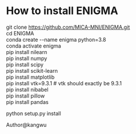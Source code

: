 # How to install ENIGMA

git clone https://github.com/MICA-MNI/ENIGMA.git  
cd ENIGMA  
conda create --name enigma python=3.8  
conda activate enigma  
pip install nilearn  
pip install numpy  
pip install scipy  
pip install scikit-learn  
pip install matplotlib  
pip install vtk=9.3.1 # vtk should exactly be 9.3.1  
pip install nibabel  
pip install pillow  
pip install pandas  

python setup.py install

Author@kangwu
